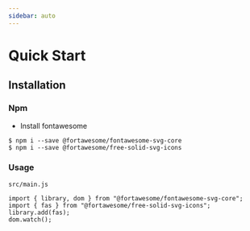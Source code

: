```yaml
---
sidebar: auto
---
```


# Quick Start
## Installation
### Npm

- Install fontawesome
```shell
$ npm i --save @fortawesome/fontawesome-svg-core
$ npm i --save @fortawesome/free-solid-svg-icons
```

### Usage

`src/main.js`
```vue
import { library, dom } from "@fortawesome/fontawesome-svg-core";
import { fas } from "@fortawesome/free-solid-svg-icons";
library.add(fas);
dom.watch();
```
